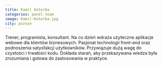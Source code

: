 ```yaml
---
title: Kamil Koterba
categories: panel-team
image: Kamil-Koterba.jpg
city: poznan
---
```


Trener, programista, konsultant. Na co dzień wdraża użyteczne aplikacje webowe dla klientów biznesowych. Pasjonat technologii front-end oraz podnoszenia satysfakcji użytkowników. Przywiązuje dużą wagę do czystości i trwałości kodu. Dokłada starań, aby przekazywana wiedza była zrozumiana i gotowa do zastosowania w praktyce.
